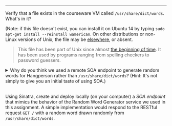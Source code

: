 -------------

Verify that a file exists in the courseware VM called `/usr/share/dict/words`.  What's in it?

(Note: if this file doesn't exist, you can install it on Ubuntu 14 by typing `sudo apt-get install --reinstall wamerican`.  On other distributions or non-Linux versions of Unix, the file may be  [elsewhere](http://objectroot.org/articles/brief-history-of-hier/), or absent. 

> This file has been part of Unix since almost 
> [the beginning of time](http://en.wikipedia.org/wiki/Unix_time).
> It has been used by programs ranging from spelling
> checkers to password guessers.

<details><summary>Why do you think we used a remote SOA endpoint to generate random words for Hangperson rather than <code>/usr/share/dict/words</code>?  (Hint: It's not simply to give you an initial taste of using SOA.)</summary><p><blockquote>In many hosted deployment environments, you cannot rely on thepresence of the local filesystem, and in shared environments such asHeroku you may not have access to the filesystem at all.  All statemust be stored in managed storage such as a database or other per-appabstraction, or managed on remote servers.</blockquote></p></details>
<br/>

Using Sinatra, create and deploy locally (on your computer) a *SOA endpoint* that mimics the behavior of the Random Word Generator service we used in this assignment.  A simple implementation would respond to the RESTful request `GET /` with a random word drawn randomly from `/usr/share/dict/words`. 
